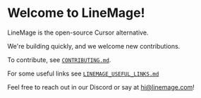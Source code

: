 # Welcome to LineMage!


LineMage is the open-source Cursor alternative.

We're building quickly, and we welcome new contributions.


To contribute, see [`CONTRIBUTING.md`](https://github.com/linemagedev/linemage/blob/main/CONTRIBUTING.md).

For some useful links see [`LINEMAGE_USEFUL_LINKS.md`](https://github.com/linemagedev/linemage/blob/main/LINEMAGE_VSCODE_GUIDE.md)

Feel free to reach out in our Discord or say at hi@linemage.com!


